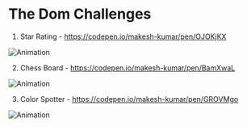 # The Dom Challenges

1. Star Rating  - https://codepen.io/makesh-kumar/pen/OJOKjKX

![Animation](https://user-images.githubusercontent.com/65646841/157610034-bc704a45-fd1b-473c-bff5-d0d6c283da69.gif)

2. Chess Board - https://codepen.io/makesh-kumar/pen/BamXwaL

![Animation](https://user-images.githubusercontent.com/65646841/157636915-fc079ba4-8208-4220-8dbf-dfe70adf0b6b.gif)

3. Color Spotter - https://codepen.io/makesh-kumar/pen/GROVMgo

![Animation](https://user-images.githubusercontent.com/65646841/157658186-48b0776d-a815-4c06-b9ab-6a08ca57f911.gif)


